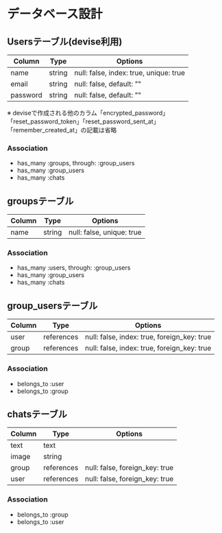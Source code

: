# データベース設計

## Usersテーブル(devise利用)

|Column|Type|Options|
|------|----|-------|
|name|string|null: false, index: true, unique: true|
|email|string|null: false, default: ""|
|password|string|null: false, default: ""|

※ deviseで作成される他のカラム「encrypted_password」「reset_password_token」「reset_password_sent_at」
「remember_created_at」の記載は省略

### Association
 - has_many :groups, through: :group_users
 - has_many :group_users
 - has_many :chats


## groupsテーブル

|Column|Type|Options|
|------|----|-------|
|name|string|null: false, unique: true|

### Association
 - has_many :users, through: :group_users
 - has_many :group_users
 - has_many :chats


## group_usersテーブル

|Column|Type|Options|
|------|----|-------|
|user|references|null: false, index: true, foreign_key: true|
|group|references|null: false, index: true, foreign_key: true|

### Association
 - belongs_to :user
 - belongs_to :group


## chatsテーブル

|Column|Type|Options|
|------|----|-------|
|text|text||
|image|string||
|group|references|null: false, foreign_key: true|
|user|references|null: false, foreign_key: true|

### Association
 - belongs_to :group
 - belongs_to :user
